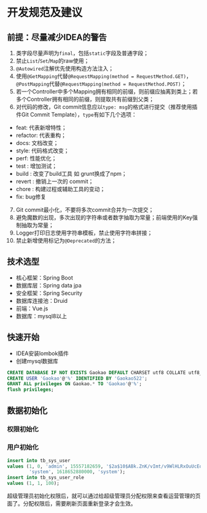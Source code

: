# 开发规范及建议

## 前提：尽量减少IDEA的警告

1. 类字段尽量声明为`final`，包括`static`字段及普通字段；
2. 禁止`List`/`Set`/`Map`的raw使用；
3. `@Autowired`注解优先使用构造方法注入；
4. 使用`@GetMapping`代替`@RequestMapping(method = RequestMethod.GET)`，
   `@PostMapping`代替`@RequestMapping(method = RequestMethod.POST)`；
5. 若一个Controller中多个Mapping拥有相同的前缀，则前缀应抽离到类上；若多个Controller拥有相同的前缀，则提取共有前缀到父类；
6. 对代码的修改，Git commit信息应以`type: msg`的格式进行提交（推荐使用插件Git Commit Template），`type`有如下几个选项：

- feat: 代表新增特性；
- refactor: 代表重构；
- docs: 文档改变；
- style: 代码格式改变；
- perf: 性能优化；
- test : 增加测试；
- build : 改变了build工具 如 grunt换成了npm；
- revert : 撤销上一次的 commit；
- chore : 构建过程或辅助工具的变动；
- fix: bug修复

7. Git commit最小化，不要将多次commit合并为一次提交；
8. 避免魔数的出现，多次出现的字符串或者数字抽取为常量；前端使用的Key强制抽取为常量；
9. Logger打印日志使用字符串模板，禁止使用字符串拼接；
10. 禁止新增使用标记为`@Deprecated`的方法；

## 技术选型

- 核心框架：Spring Boot
- 数据库层：Spring data jpa
- 安全框架：Spring Security
- 数据库连接池：Druid
- 前端：Vue.js
- 数据库：mysql8以上

## 快速开始

- IDEA安装lombok插件
- 创建mysql数据库

```sql
CREATE DATABASE IF NOT EXISTS Gaokao DEFAULT CHARSET utf8 COLLATE utf8_general_ci;
CREATE USER 'Gaokao'@'%' IDENTIFIED BY 'Gaokao522';
GRANT ALL privileges ON Gaokao.* TO 'Gaokao'@'%';
flush privileges;
```



## 数据初始化

### 权限初始化

### 用户初始化

```sql
insert into tb_sys_user
values (1, 0, 'admin', 15557182659, '$2a$10$ABk.ZnK/vImt/v9WlHLRxOuUcEoPDPtAA8r3SulY5e0khGr6MIxPK', 0, 1618652880000,
        'system', 1618652880000, 'system');
insert into tb_sys_user_role
values (1, 1, 100);
```

超级管理员初始化权限后，就可以通过给超级管理员分配权限来查看运营管理的页面了。分配权限后，需要刷新页面重新登录才会生效。
